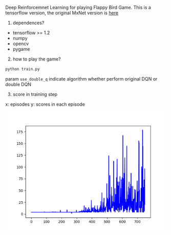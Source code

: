 Deep Reinforcemnet Learning for playing Flappy Bird Game. This is a tensorflow version, the original MxNet version is [here](https://github.com/li-haoran/DRL-FlappyBird)

1. dependences?

- tensorflow >= 1.2
- numpy
- opencv
- pygame

2. how to play the game?
```python
python train.py
```

param `use_double_q` indicate algorithm whether perform original DQN or double DQN

3. score in training step

x: episodes
y: scores in each episode

![img](https://github.com/YannZyl/TF-flappybird/blob/master/images/origin.png)